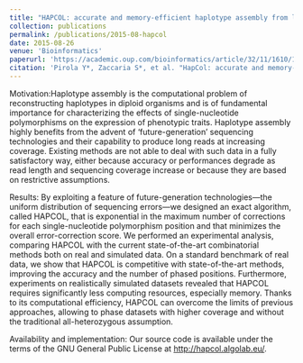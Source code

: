 ```yaml
---
title: "HAPCOL: accurate and memory-efficient haplotype assembly from long reads"
collection: publications
permalink: /publications/2015-08-hapcol
date: 2015-08-26
venue: 'Bioinformatics'
paperurl: 'https://academic.oup.com/bioinformatics/article/32/11/1610/1742594'
citation: 'Pirola Y*, Zaccaria S*, et al. "HapCol: accurate and memory-efficient haplotype assembly from long reads." Bioinformatics 32.11 (2015): 1610-1617.'
---
```


Motivation:Haplotype assembly is the computational problem of reconstructing haplotypes in diploid organisms and is of fundamental importance for characterizing the effects of single-nucleotide polymorphisms on the expression of phenotypic traits. Haplotype assembly highly benefits from the advent of ‘future-generation’ sequencing technologies and their capability to produce long reads at increasing coverage. Existing methods are not able to deal with such data in a fully satisfactory way, either because accuracy or performances degrade as read length and sequencing coverage increase or because they are based on restrictive assumptions.

Results: By exploiting a feature of future-generation technologies—the uniform distribution of sequencing errors—we designed an exact algorithm, called HAPCOL, that is exponential in the maximum number of corrections for each single-nucleotide polymorphism position and that minimizes the overall error-correction score. We performed an experimental analysis, comparing HAPCOL with the current state-of-the-art combinatorial methods both on real and simulated data. On a standard benchmark of real data, we show that HAPCOL is competitive with state-of-the-art methods, improving the accuracy and the number of phased positions. Furthermore, experiments on realistically simulated datasets revealed that HAPCOL requires significantly less computing resources, especially memory. Thanks to its computational efficiency, HAPCOL can overcome the limits of previous approaches, allowing to phase datasets with higher coverage and without the traditional all-heterozygous assumption.

Availability and implementation: Our source code is available under the terms of the GNU General Public License at http://hapcol.algolab.eu/.

